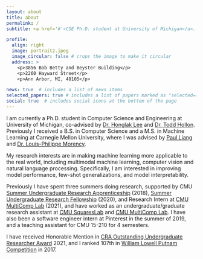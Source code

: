 ```yaml
---
layout: about
title: about
permalink: /
subtitle: <a href='#'>CSE Ph.D. student at University of Michigan</a>. yiweilyu at umich.edu

profile:
  align: right
  image: portrait2.jpeg
  image_circular: false # crops the image to make it circular
  address: >
    <p>3856 Bob Betty and Beyster Building</p>
    <p>2260 Hayward Street</p>
    <p>Ann Arbor, MI, 48105</p>

news: true  # includes a list of news items
selected_papers: true # includes a list of papers marked as "selected={true}"
social: true  # includes social icons at the bottom of the page
---
```


I am currently a Ph.D. student in Computer Science and Engineering at University of Michigan, co-advised by [Dr. Honglak Lee](https://web.eecs.umich.edu/~honglak/) and [Dr. Todd Hollon](https://medicine.umich.edu/dept/neurosurgery/todd-hollon-md). Previously I received a B.S. in Computer Science and a M.S. in Machine Learning at Carnegie Mellon University, where I was advised by [Paul Liang](https://www.cs.cmu.edu/~pliang/) and [Dr. Louis-Philippe Morency](https://www.cs.cmu.edu/~morency/).

My research interests are in making machine learning more applicable to the real world, including multimodal machine learning, computer vision and natural language processing. Specifically, I am interested in improving model performance, few-shot generalizations, and model interpretability. 

Previously I have spent three summers doing research, supported by CMU [Summer Undergraduate Research Apprenticeship](https://www.cmu.edu/uro/sura/) (2018), [Summer Undergraduate Research Fellowship](https://www.cmu.edu/uro/summer%20research%20fellowships/SURF/) (2020), and Research Intern at [CMU MultiComp Lab](http://multicomp.cs.cmu.edu/) (2021), and have worked as an undergraduate/graduate research assistant at [CMU SquaresLab](https://squareslab.github.io/) and [CMU MultiComp Lab](http://multicomp.cs.cmu.edu/). I have also been a software engineer intern at Pinterest in the summer of 2019, and a teaching assistant for CMU 15-210 for 4 semesters.

I have received Honorable Mention in [CRA Outstanding Undergraduate Researcher Award](https://cra.org/about/awards/outstanding-undergraduate-researcher-award/) 2021, and I ranked 107th in [William Lowell Putnam Competition](https://www.maa.org/math-competitions/putnam-competition) in 2017.


